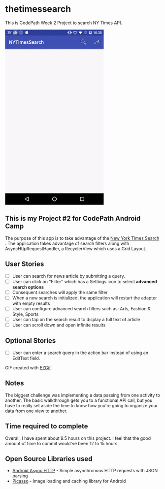 # thetimessearch
This is CodePath Week 2 Project to search NY Times API.

![Times Search Gif](/thetimesfinal.gif "An animated image showing use.")

## This is my Project #2 for CodePath Android Camp

The purpose of this app is to take advantage of the [New York Times Search ](http://developer.nytimes.com/). The application takes advantage of search filters along with AsyncHttpRequestHandler, a RecyclerView which uses a Grid Layout.  

## User Stories

* [ ] User can search for news article by submitting a query.
* [ ] User can click on "Filter" which has a Settings icon to select **advanced search options**
* [ ] Consequent searches will apply the same filter
* [ ] When a new search is initialized, the application will restart the adapter with empty results
* [ ] User can configure advanced search filters such as: Arts, Fashion & Style, Sports
* [ ] User can tap on the search result to display a full text of article  
* [ ] User can scroll down and open infinite results

## Optional Stories

* [ ] User can enter a search query in the action bar instead of using an EditText field.

GIF created with [EZGif](http://ezgif.com/video-to-gif/db6e243d4a.mp4).

## Notes

The biggest challenge was implementing a data passing from one activity to another. The basic walkthrough gets you to a functional API call, but you have to really set aside the time to know how you're going to organize your data from one view to another.  

## Time required to complete

Overall, I have spent about 9.5 hours on this project. I feel that the good amount of time to commit would've been 12 to 15 hours.  

## Open Source Libraries used

- [Android Async HTTP](https://github.com/loopj/android-async-http) - Simple asynchronous HTTP requests with JSON parsing
- [Picasso](http://square.github.io/picasso/) - Image loading and caching library for Android